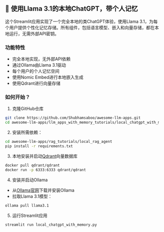 ## 🧠 使用Llama 3.1的本地ChatGPT，带个人记忆
这个Streamlit应用实现了一个完全本地的类ChatGPT体验，使用Llama 3.1，为每个用户提供个性化记忆存储。所有组件，包括语言模型、嵌入和向量存储，都在本地运行，无需外部API密钥。

### 功能特性
- 完全本地实现，无外部API依赖
- 通过Ollama由Llama 3.1驱动
- 每个用户的个人记忆空间
- 使用Nomic Embed进行本地嵌入生成
- 使用Qdrant进行向量存储

### 如何开始？

1. 克隆GitHub仓库
```bash
git clone https://github.com/Shubhamsaboo/awesome-llm-apps.git
cd awesome-llm-apps/llm_apps_with_memory_tutorials/local_chatgpt_with_memory
```

2. 安装所需依赖：

```bash
cd awesome-llm-apps/rag_tutorials/local_rag_agent
pip install -r requirements.txt
```

3. 本地安装并启动[Qdrant](https://qdrant.tech/documentation/guides/installation/)向量数据库

```bash
docker pull qdrant/qdrant
docker run -p 6333:6333 qdrant/qdrant
```

4. 安装并启动Ollama

- 从[Ollama官网](https://ollama.ai/)下载并安装Ollama
- 拉取Llama 3.1模型：
```bash
ollama pull llama3.1
```

5. 运行Streamlit应用
```bash
streamlit run local_chatgpt_with_memory.py
```
